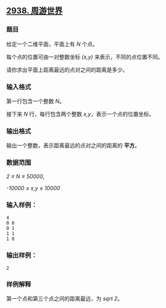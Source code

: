 ## [2938. 周游世界](https://www.acwing.com/problem/content/2941/)

### 题目

给定一个二维平面，平面上有 *N* 个点。

每个点的位置可由一对整数坐标 *(x,y)* 来表示，不同的点位置不同。

请你求出平面上距离最远的点对之间的距离是多少。

### 输入格式

第一行包含一个整数 *N*。

接下来 *N* 行，每行包含两个整数 *x,y*，表示一个点的位置坐标。

### 输出格式

输出一个整数，表示距离最远的点对之间的距离的 **平方**。

### 数据范围

*2 ≤ N ≤ 50000*,

*-10000 ≤ x,y ≤ 10000*

### 输入样例：

```
4
0 0
0 1
1 1
1 0
```

### 输出样例：

```
2
```

### 样例解释

第一个点和第三个点之间的距离最远，为 *sqrt 2*。
